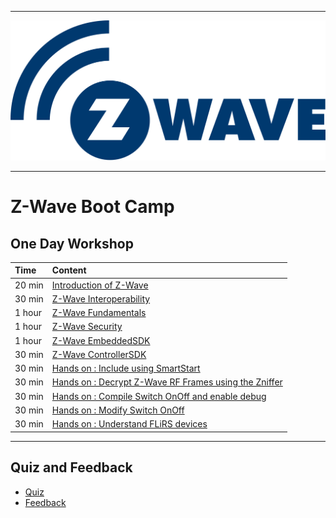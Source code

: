 ********
![Z-Wave](files/zwave.svg)
********


# Z-Wave Boot Camp

## One Day Workshop
| Time | Content |  
|:---- |:----|    
| 20 min | [Introduction of Z-Wave][Lesson0_Z-Wave_Welcome] |
| 30 min | [Z-Wave Interoperability][Lesson1_Interoperability] |
| 1 hour | [Z-Wave Fundamentals][Lesson2_Z-Wave_Fundamentals] |
| 1 hour | [Z-Wave Security][Lesson3_Security] |
| 1 hour | [Z-Wave EmbeddedSDK][Lesson4_EmbeddedSDK] |
| 30 min | [Z-Wave ControllerSDK][Lesson5_ControllerSDK] |
| 30 min | [Hands on : Include using SmartStart][Lab_1_Include_using_SmartStart] |
| 30 min | [Hands on : Decrypt Z-Wave RF Frames using the Zniffer][Lab_2_Decrypt_Z-Wave_RF_Frames_using_the_Zniffer] |
| 30 min | [Hands on : Compile Switch OnOff and enable debug][Lab_3A_Compile_Switch_OnOff_and_enable_debug] |
| 30 min | [Hands on : Modify Switch OnOff][Lab_3B_Modify_Switch_OnOff] |
| 30 min | [Hands on : Understand FLiRS devices][Lab_4_Understand_FLiRS_devices] |
*************

## Quiz and Feedback
- [Quiz](https://forms.office.com/Pages/ResponsePage.aspx?id=ItjbVDFSIEuUTW9KvNVB-3KN9_A0SWNHplwnAwyAZcxUOVlERFJFUTJFQ0Y2SlpQUVRQVVI5SkQzUS4u)
- [Feedback](https://forms.office.com/Pages/ResponsePage.aspx?id=ItjbVDFSIEuUTW9KvNVB-3KN9_A0SWNHplwnAwyAZcxUNkhBSFBCQTlaWkdUSFQ2WUpPSllFWjdaVC4u)



[Lesson0_Z-Wave_Welcome]: files/ZW-ZWave-Boot-Camp/Lesson0_Z-Wave_Welcome.pptx
[Lesson1_Interoperability]: files/ZW-ZWave-Boot-Camp/Lesson1_Interoperability.pptx
[Lesson2_Z-Wave_Fundamentals]: files/ZW-ZWave-Boot-Camp/Lesson2_Z-Wave_Fundamentals.pptx
[Lesson3_Security]: files/ZW-ZWave-Boot-Camp/Lesson3_Security.pptx
[Lesson4_EmbeddedSDK]: files/ZW-ZWave-Boot-Camp/Lesson4_EmbeddedSDK.pptx
[Lesson5_ControllerSDK]: files/ZW-ZWave-Boot-Camp/Lesson5_ControllerSDK.pptx
[Lab_1_Include_using_SmartStart]: files/ZW-ZWave-Boot-Camp/Lab_1_Include_using_SmartStart.pdf
[Lab_2_Decrypt_Z-Wave_RF_Frames_using_the_Zniffer]: files/ZW-ZWave-Boot-Camp/Lab_2_Decrypt_Z-Wave_RF_Frames_using_the_Zniffer.pdf
[Lab_3A_Compile_Switch_OnOff_and_enable_debug]: files/ZW-ZWave-Boot-Camp/Lab_3A_Compile_Switch_OnOff_and_enable_debug.pdf
[Lab_3B_Modify_Switch_OnOff]: files/ZW-ZWave-Boot-Camp/Lab_3B_Modify_Switch_OnOff.pdf
[Lab_4_Understand_FLiRS_devices]: files/ZW-ZWave-Boot-Camp/Lab_4_Understand_FLiRS_devices.pdf